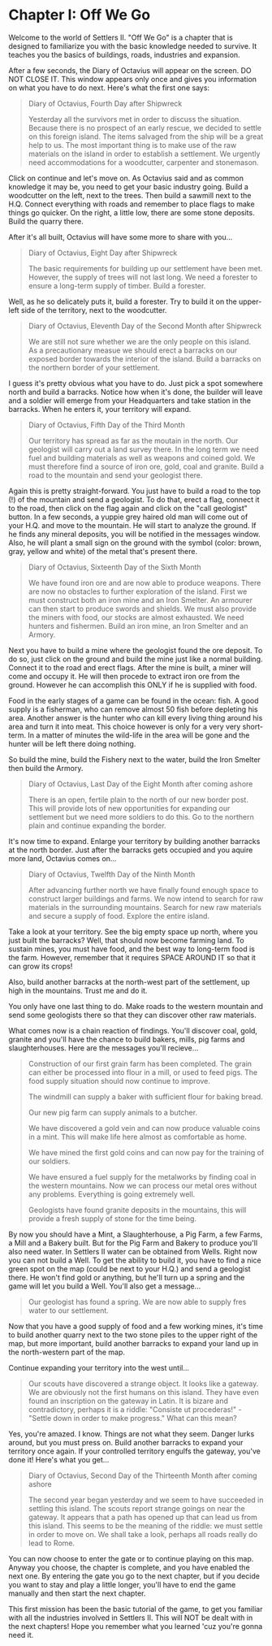 # Chapter I: Off We Go

Welcome  to the world of  Settlers II.  "Off We Go"  is a chapter  that  is
designed to familiarize  you with the basic  knowledge needed  to  survive.
It teaches you the basics of buildings, roads, industries and expansion.

After a few seconds,  the Diary of Octavius  will  appear on the screen. DO
NOT  CLOSE IT.  This window  appears only once and gives you information on
what you have to do next. Here's what the first one says:


> Diary of Octavius, Fourth Day after Shipwreck  
>  
> Yesterday all the survivors met in order to discuss the situation.  
> Because there is no prospect of an early rescue, we decided to settle
> on this  foreign island. The items salvaged from the ship will  be a
> great help to us. The most important  thing is to make  use of the raw
> materials on the island in order to establish a settlement. We urgently
> need accommodations for a woodcutter, carpenter and stonemason.


Click  on  continue  and let's move on.  As Octavius  said  and  as  common
knowledge it may be, you need to get  your basic  industry  going.  Build a
woodcutter on the left, next to the trees. Then build a sawmill next to the
H.Q. Connect everything  with roads  and remember  to place  flags to  make
things go quicker. On  the right,  a  little  low,  there  are  some  stone
deposits. Build the quarry there.

After it's all built, Octavius will have some more to share with you...


> Diary of Octavius, Eight Day after Shipwreck
>   
> The  basic requirements  for building  up our settlement have been met.  
> However,  the supply of trees will  not last long.  We need a  forester
> to ensure a long-term supply of timber. Build a forester.


Well, as he so delicately puts it, build a forester. Try to build it on the
upper-left side of the territory, next to the woodcutter.


> Diary of Octavius, Eleventh Day of the Second Month after Shipwreck
>    
> We  are still  not sure whether we  are the only people on this island.  
> As a precautionary measue we  should  erect a  barracks on  our exposed
> border towards  the  interior of  the island.  Build a barracks  on the
> northern border of your settlement.


I guess it's pretty obvious what you have to do. Just pick a spot somewhere
north and build  a barracks.  Notice how when  it's done, the  builder will
leave and a soldier will emerge from your Headquarters and  take station in
the barracks. When he enters it, your territory will expand.


> Diary of Octavius, Fifth Day of the Third Month
>    
> Our  territory  has spread as far as  the moutain  in  the  north.  Our
> geologist will carry  out a land survey there. In the long term we need
> fuel and building materials as well as weapons and coined gold. We must
> therefore find a source of iron ore,  gold, coal  and granite.  Build a
> road to  the mountain and send your geologist there.


Again this is pretty straight-forward. You just have to build a road to the
top (!)  of the mountain  and send  a geologist.  To do that, erect a flag,
connect it to the road, then click on the flag again and click on the "call
geologist" button. In a few seconds, a yuppie grey haired old man will come
out of  your H.Q. and move to  the mountain.  He will  start to analyze the
ground.  If he  finds any mineral  deposits,  you will  be notified  in the
messages  window.  Also, he will  plant a small sign on the ground with the
symbol  (color: brown, gray, yellow and white) of  the metal that's present
there.


> Diary of Octavius, Sixteenth Day of the Sixth Month
>   
> We  have found iron ore and  are now able to produce weapons. There are
> now no obstacles to further  exploration of  the island.  First we must
> construct both an  iron mine  and an Iron Smelter. An armourer can then
> start  to  produce swords and  shields. We must also provide the miners
> with  food,  our  stocks  are  almost  exhausted. We  need  hunters and
> fishermen.  Build an iron mine, an Iron Smelter and an Armory.

Next you have to build a mine where the geologist found the ore deposit. To
do so,  just  click on the  ground and build  the mine  just like a  normal
building. Connect it to the  road and erect flags. After the mine is built,
a miner will come and occupy it.  He will then procede to  extract iron ore
from the ground. However he can accomplish this ONLY if he is supplied with
food.

Food in the early stages of a game can be found in the ocean: fish.  A good
supply is a  fisherman, who  can remove almost 50 fish before depleting his
area.  Another answer is  the hunter who can kill every living thing around
his area and turn it into meat. This choice however is only for a very very
short-term.  In a matter  of minutes the wild-life in the area will be gone
and the hunter will be left there doing nothing.

So  build the mine, build  the Fishery  next to the  water, build the  Iron
Smelter then build the Armory.


> Diary of Octavius, Last Day of the Eight Month after coming ashore
>    
> There is  an  open, fertile  plain to the north of our new border post.
> This   will  provide  lots  of  new  opportunities  for  expanding  our
> settlement  but we need more soldiers to do this.  Go  to the  northern
> plain and continue expanding the border.

It's  now  time  to  expand.  Enlarge  your  territory  by building another
barracks at the north border. Just after the barracks gets occupied and you
aquire more land, Octavius comes on...

> Diary of Octavius, Twelfth Day of the Ninth Month
>   
> After  advancing  further north  we  have finally found enough space to
> construct larger buildings and farms.  We now intend to search for  raw
> materials  in the surrounding mountains.  Search for  new raw materials
> and secure a supply of food. Explore the entire island.


Take a look at your territory. See the big empty space up north,  where you
just built  the barracks?  Well, that  should now become farming  land.  To
sustain mines, you must have food,  and the best way to  long-term  food is
the farm. However, remember that it requires SPACE AROUND IT so that it can
grow its crops!

Also, build another  barracks at the north-west part of the settlement,  up
high in the mountains. Trust me and do it.

You only have one last thing to do. Make roads to the western mountain  and
send some geologists there so that they can discover other raw materials.

What comes now is a chain reaction of findings. You'll discover coal, gold,
granite and you'll  have the chance to build bakers, mills,  pig farms  and
slaughterhouses. Here are the messages you'll recieve...


> Construction of our first grain farm has been completed. The grain  can
> either  be processed into  flour in a mill,  or used to feed pigs.  The
> food supply situation should now continue to improve.
>    
> The windmill can supply a baker with sufficient flour for baking bread.
>   
> Our new pig farm can supply animals to a butcher.
>   
> We have discovered a gold vein and can now produce valuable coins in  a
> mint. This will make life here almost as comfortable as home.
>    
> We have mined  the first gold coins and can now pay for the training of
> our soldiers.
>    
> We have ensured a fuel supply for the metalworks by finding coal in the
> western  mountains.  Now we  can  process our  metal ores  without  any
> problems. Everything is going extremely well.
>   
> Geologists  have found granite  deposits in the  mountains,  this  will
> provide a fresh supply of stone for the time being.


By now you should have a Mint, a Slaughterhouse, a Pig Farm, a few Farms, a
Mill and a Bakery  built. But for the Pig Farm and Bakery to produce you'll
also need water. In Settlers II water can be obtained from Wells. Right now
you can not build a Well. To get the ability to build it, you have  to find
a  nice green  spot on  the  map (could be next to your H.Q.)  and  send  a
geologist there. He won't find gold or anything, but he'll turn up a spring
and the game will let you build a Well. You'll also get a message...


> Our geologist has  found a spring. We are now able to supply fres water
> to our settlement.


Now that  you have a good supply of food and a few working mines, it's time
to build  another quarry  next to the two stone piles to the upper right of
the map, but more important, build  another barracks to expand your land up
in the north-western part of the map.

Continue expanding your territory into the west until...


> Our scouts have discovered a strange  object. It  looks like a gateway.
> We are  obviously not  the first humans on this island.  They have even
> found  an  inscription  on  the  gateway  in Latin.  It  is  bizare and
> contradictory,  perhaps  it  is a  riddle:  "Consiste ut procederas!" -
> "Settle down in order to make progress." What can this mean?


Yes, you're amazed.  I know.  Things are not what  they seem.  Danger lurks
around, but you must  press on.  Build  another  barracks  to  expand  your
territory once again.  If your  controlled territory  engulfs the  gateway,
you've done it! Here's what you get...


> Diary of Octavius,  Second  Day of the Thirteenth  Month  after  coming
> ashore
>    
> The  second  year  began  yesterday and  we  seem  to have succeeded in
> settling this island. The  scouts  report  strange  goings on  near the
> gateway.  It  appears  that a path has opened up that can lead  us from
> this island. This seems to be the meaning of the riddle: we must settle
> in order to move on. We shall take a look, perhaps all roads really  do
> lead to Rome.


You  can now choose to enter the gate or to continue playing  on this  map.
Anyway you  choose, the chapter  is complete, and you have enabled the next
one. By entering the gate you go to the next chapter, but if you decide you
want to stay and play a little longer, you'll have to end the game manually
and then start the next chapter.

This  first mission  has been the basic tutorial of  the game,  to get  you
familiar with all the industries involved in Settlers II. This will  NOT be
dealt with in  the next  chapters! Hope you remember what you  learned 'cuz
you're gonna need it.